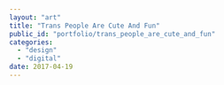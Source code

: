 ```yaml
---
layout: "art"
title: "Trans People Are Cute And Fun"
public_id: "portfolio/trans_people_are_cute_and_fun"
categories:
  - "design"
  - "digital"
date: 2017-04-19
---
```

